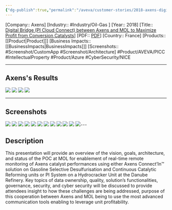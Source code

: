```yaml
---
{"dg-publish":true,"permalink":"/aveva/customer-stories/2018-axens-digital-bridge-pi-cloud-connect-between-axens-and-mol-to-maximize-profit-from-conversion-catalysts/","dgPassFrontmatter":true}
---
```


[Company:: Axens]
[Industry:: #Industry/Oil-Gas ]
[Year:: 2018]
[Title:: [Digital Bridge (PI Cloud Connect) between Axens and MOL to Maximize Profit from Conversion Catalysts](https://resources.osisoft.com/presentations/digital-bridge--pi-cloud-connectx-between-axens-and-mol-to-maximize-profit-from-conversion-catalysts/)]
[PDF:: [PDF](https://cdn.osisoft.com/osi/presentations/2018-uc-san-francisco/UC18NA-D2IT07-MOL-MHaragovics-Digital-Bridge-Axens-MOL-to-Maximize-Profit-Conversion-Catalysts.pdf)]
[Country:: France]
[Products:: [[Product\|Product]]]
[Business Impacts:: [[BusinessImpacts\|BusinessImpacts]]]
[Screenshots:: #Screenshot/CustomApp #Screenshot/Architecture]
#Product/AVEVA/PICC  #IntellectualProperty #Product/Azure #CyberSecurity/NICE  

---
## Axens's Results
![](https://i.imgur.com/l8zJCWw.png)
![](https://i.imgur.com/qRW0dfY.png)
![](https://i.imgur.com/Gzms06t.png)
![](https://i.imgur.com/M1tXf14.png)

---
## Screenshots
![](https://i.imgur.com/33ky5Kb.png)
![](https://i.imgur.com/8ujOGoj.png)
![](https://i.imgur.com/yPDhG1r.png)
![](https://i.imgur.com/z5fSob7.png)
![](https://i.imgur.com/eb58sNC.png)
![](https://i.imgur.com/SFnNjbB.png)
![](https://i.imgur.com/hlsbR4B.png)
![](https://i.imgur.com/rJO5bOy.png)
![](https://i.imgur.com/3Aaa4fl.png)
![](https://i.imgur.com/TIJrlDk.png)
![](https://i.imgur.com/NeTkQ2l.png)
![](https://i.imgur.com/O9uQsFa.png)---
## Description
This presentation will provide an overview of the vision, goals, architecture, and status of the POC at MOL for enablement of real-time remote monitoring of Axens catalyst performances using either Axens Connect’In™ solution on Gasoline Selective Desulfurisation and Continuous Catalytic Reforming units or PI System on a Hydrocracker Unit at the Danube Refinery. Key topics of data ownership, quality, solution’s functionalities, governance, security, and cyber security will be discussed to provide attendees insight to how these challenges are being addressed, purpose of this cooperation between Axens and MOL being to use the most advanced communication tools enabling to leverage unit profitability.